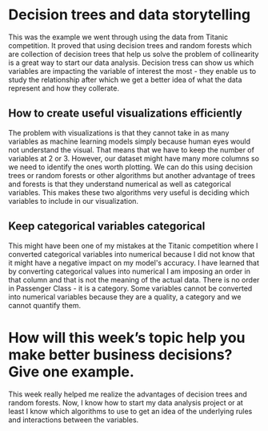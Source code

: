 # Decision trees and data storytelling
This was the example we went through using the data from Titanic competition. It proved that using decision trees and random forests which are collection of decision trees that help us solve the problem of collinearity is a great way to start our data analysis. Decision tress can show us which variables are impacting the variable of interest the most - they enable us to study the relationship after which we get a better idea of what the data represent and how they collerate. 

## How to create useful visualizations efficiently
The problem with visualizations is that they cannot take in as many variables as machine learning models simply because human eyes would not understand the visual. That means that we have to keep the number of variables at 2 or 3. However, our dataset might have many more columns so we need to identify the ones worth plotting. We can do this using decision trees or random forests or other algorithms but another advantage of trees and forests is that they understand numerical as well as categorical variables. This makes these two algorithms very useful is deciding which variables to include in our visualization.

## Keep categorical variables categorical
This might have been one of my mistakes at the Titanic competition where I converted categorical variables into numerical because I did not know that it might have a negative impact on my model's accuracy. I have learned that by converting categorical values into numerical I am imposing an order in that column and that is not the meaning of the actual data. There is no order in Passenger Class - it is a category. Some variables cannot be converted into numerical variables because they are a quality, a category and we cannot quantify them.

# How will this week’s topic help you make better business decisions? Give one example.
This week really helped me realize the advantages of decision trees and random forests. Now, I know how to start my data analysis project or at least I know which algorithms to use to get an idea of the underlying rules and interactions between the variables. 